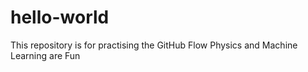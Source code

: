 # hello-world
This repository is for practising the GitHub Flow
Physics and Machine Learning are Fun


